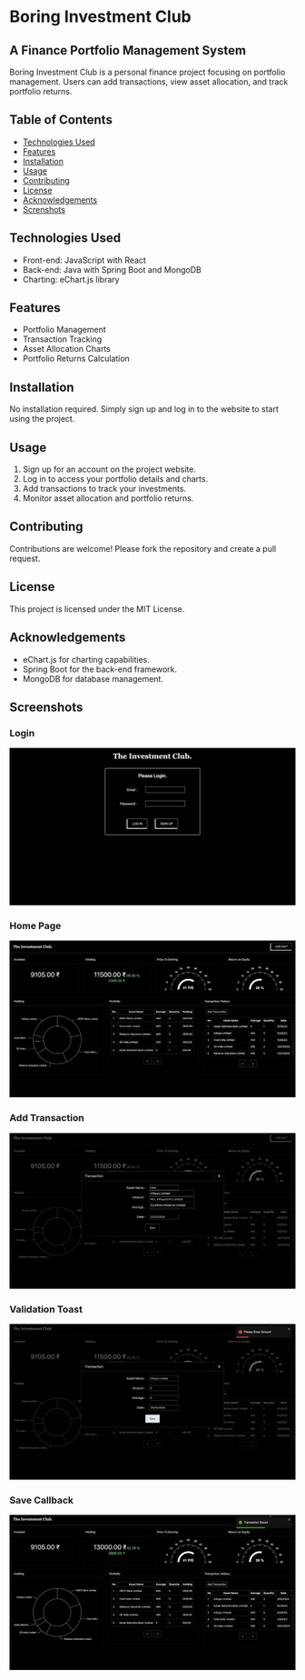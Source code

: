 # Boring Investment Club

## A Finance Portfolio Management System

Boring Investment Club is a personal finance project focusing on portfolio management. Users can add transactions, view asset allocation, and track portfolio returns.

## Table of Contents

- [Technologies Used](#technologies-used)
- [Features](#features)
- [Installation](#installation)
- [Usage](#usage)
- [Contributing](#contributing)
- [License](#license)
- [Acknowledgements](#acknowledgements)
- [Screnshots](#screenshots)

## Technologies Used

- Front-end: JavaScript with React
- Back-end: Java with Spring Boot and MongoDB
- Charting: eChart.js library

## Features

- Portfolio Management
- Transaction Tracking
- Asset Allocation Charts
- Portfolio Returns Calculation

## Installation

No installation required. Simply sign up and log in to the website to start using the project.

## Usage

1. Sign up for an account on the project website.
2. Log in to access your portfolio details and charts.
3. Add transactions to track your investments.
4. Monitor asset allocation and portfolio returns.

## Contributing

Contributions are welcome! Please fork the repository and create a pull request.

## License

This project is licensed under the MIT License.

## Acknowledgements

- eChart.js for charting capabilities.
- Spring Boot for the back-end framework.
- MongoDB for database management.

## Screenshots

### Login

![Login](documentation/screenshot/login.png)

### Home Page

![Home](documentation/screenshot/home.png)

### Add Transaction

![Transaction](documentation/screenshot/searchstock.png)

### Validation Toast

![Validation](documentation/screenshot/toast.png)

### Save Callback

![save](documentation/screenshot/callbacktoast.png)
